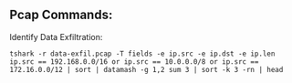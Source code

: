 ## Pcap Commands:

Identify Data Exfiltration:

```
tshark -r data-exfil.pcap -T fields -e ip.src -e ip.dst -e ip.len ip.src == 192.168.0.0/16 or ip.src == 10.0.0.0/8 or ip.src == 172.16.0.0/12 | sort | datamash -g 1,2 sum 3 | sort -k 3 -rn | head
```